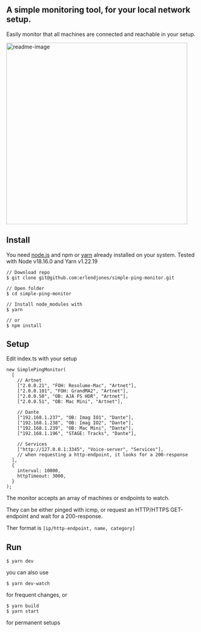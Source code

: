 <h2>A simple monitoring tool, for your local network setup. </h2>

Easily monitor that all machines are connected and reachable in your setup.

<img width="478" alt="readme-image" src="https://github.com/erlendjones/simple-ping-monitor/assets/9471063/00cf36ff-0e9f-4dbb-ab93-b37e968377c1">


<h2>Install</h2>

You need <a href="https://nodejs.org/en/download">node.js</a> and npm or <a href="https://www.hostinger.com/tutorials/how-to-install-yarn">yarn</a> already installed on your system.
Tested with Node v18.16.0 and Yarn v1.22.19

```
// Download repo
$ git clone git@github.com:erlendjones/simple-ping-monitor.git

// Open folder
$ cd simple-ping-monitor

// Install node_modules with
$ yarn

// or
$ npm install
```

<h2>Setup</h2>
Edit index.ts with your setup

```
new SimplePingMonitor(
  [
    // Artnet
    ["2.0.0.21", "FOH: Resolume-Mac", "Artnet"],
    ["2.0.0.101", "FOH: GrandMA2", "Artnet"],
    ["2.0.0.50", "OB: AJA FS HDR", "Artnet"],
    ["2.0.0.51", "OB: Mac Mini", "Artnet"],

    // Dante
    ["192.168.1.237", "OB: Imag IO1", "Dante"],
    ["192.168.1.238", "OB: Imag IO2", "Dante"],
    ["192.168.1.239", "OB: Mac Mini", "Dante"],
    ["192.168.1.196", "STAGE: Tracks", "Dante"],

    // Services
    ["http://127.0.0.1:3345", "Voice-server", "Services"],
    // when requesting a http-endpoint, it looks for a 200-response
  ],
  {
    interval: 10000,
    httpTimeout: 3000,
  }
);
```

The monitor accepts an array of machines or endpoints to watch.

They can be either pinged with icmp, or request an HTTP/HTTPS GET-endpoint and wait for a 200-response.

Ther format is ```[ip/http-endpoint, name, category]```

<h2>Run</h2>

```
$ yarn dev
```

you can also use

```
$ yarn dev-watch
```
for frequent changes, or
```
$ yarn build
$ yarn start
```
for permanent setups
